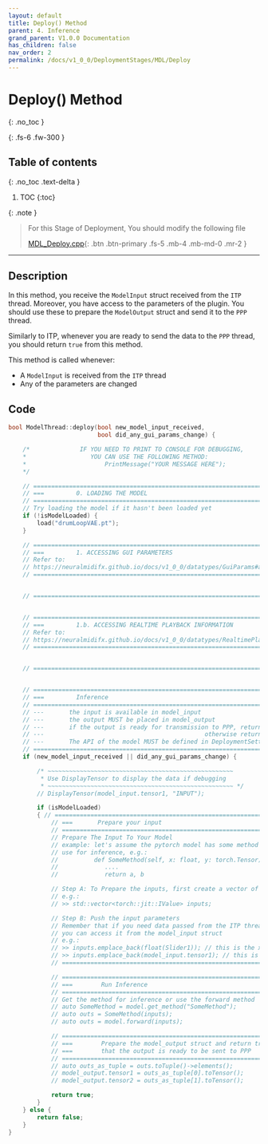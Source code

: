 ```yaml
---
layout: default
title: Deploy() Method
parent: 4. Inference
grand_parent: V1.0.0 Documentation
has_children: false
nav_order: 2
permalink: /docs/v1_0_0/DeploymentStages/MDL/Deploy
---
```


# Deploy() Method
{: .no_toc }

{: .fs-6 .fw-300 }

## Table of contents
{: .no_toc .text-delta }

1. TOC
{:toc}

{: .note }
> For this Stage of Deployment, You should modify the following file
> 
> [MDL_Deploy.cpp](https://github.com/behzadhaki/NeuralMidiFXPlugin/blob/master/NeuralMidiFXPlugin/NeuralMidiFXPlugin/MDL_Deploy.cpp){: .btn .btn-primary .fs-5 .mb-4 .mb-md-0 .mr-2 }

---


## Description

In this method, you receive the `ModelInput` struct received from the `ITP` thread. Moreover, you have access to
the parameters of the plugin. You should use these to prepare the `ModelOutput` struct and send it to the `PPP` thread.

Similarly to ITP, whenever you are ready to send the data to the `PPP` thread, you should return `true` from this method. 

This method is called whenever:
 - A `ModelInput` is received from the `ITP` thread
 - Any of the parameters are changed


## Code

```c++
bool ModelThread::deploy(bool new_model_input_received,
                         bool did_any_gui_params_change) {

    /*              IF YOU NEED TO PRINT TO CONSOLE FOR DEBUGGING,
    *                  YOU CAN USE THE FOLLOWING METHOD:
    *                      PrintMessage("YOUR MESSAGE HERE");
    */

    // =================================================================================
    // ===         0. LOADING THE MODEL
    // =================================================================================
    // Try loading the model if it hasn't been loaded yet
    if (!isModelLoaded) {
        load("drumLoopVAE.pt");
    }

    // =================================================================================
    // ===         1. ACCESSING GUI PARAMETERS
    // Refer to:
    // https://neuralmidifx.github.io/docs/v1_0_0/datatypes/GuiParams#accessing-the-ui-parameters
    // =================================================================================


    // =================================================================================


    // =================================================================================
    // ===         1.b. ACCESSING REALTIME PLAYBACK INFORMATION
    // Refer to:
    // https://neuralmidifx.github.io/docs/v1_0_0/datatypes/RealtimePlaybackInfo#accessing-the-realtimeplaybackinfo
    // =================================================================================


    // =================================================================================


    // =================================================================================
    // ===         Inference
    // =================================================================================
    // ---       the input is available in model_input
    // ---       the output MUST be placed in model_output
    // ---       if the output is ready for transmission to PPP, return true,
    // ---                                             otherwise return false
    // ---       The API of the model MUST be defined in DeploymentSettings/Model.h
    // =================================================================================
    if (new_model_input_received || did_any_gui_params_change) {

        /* ~~~~~~~~~~~~~~~~~~~~~~~~~~~~~~~~~~~~~~~~~~~~~~~~~~~~
         * Use DisplayTensor to display the data if debugging
         * ~~~~~~~~~~~~~~~~~~~~~~~~~~~~~~~~~~~~~~~~~~~~~~~~~~~~ */
        // DisplayTensor(model_input.tensor1, "INPUT");

        if (isModelLoaded)
        { // =================================================================================
            // ===       Prepare your input
            // =================================================================================
            // Prepare The Input To Your Model
            // example: let's assume the pytorch model has some method that you want to
            // use for inference, e.g.:
            //          def SomeMethod(self, x: float, y: torch.Tensor)
            //             ....
            //             return a, b

            // Step A: To Prepare the inputs, first create a vector of torch::jit::IValue
            // e.g.:
            // >> std::vector<torch::jit::IValue> inputs;

            // Step B: Push the input parameters
            // Remember that if you need data passed from the ITP thread,
            // you can access it from the model_input struct
            // e.g.:
            // >> inputs.emplace_back(float(Slider1)); // this is the x parameter
            // >> inputs.emplace_back(model_input.tensor1); // this is the y parameter
            // =================================================================================

            // =================================================================================
            // ===        Run Inference
            // =================================================================================
            // Get the method for inference or use the forward method
            // auto SomeMethod = model.get_method("SomeMethod");
            // auto outs = SomeMethod(inputs);
            // auto outs = model.forward(inputs);

            // =================================================================================
            // ===        Prepare the model_output struct and return true to signal
            // ===        that the output is ready to be sent to PPP
            // =================================================================================
            // auto outs_as_tuple = outs.toTuple()->elements();
            // model_output.tensor1 = outs_as_tuple[0].toTensor();
            // model_output.tensor2 = outs_as_tuple[1].toTensor();

            return true;
        }
    } else {
        return false;
    }
}
```
